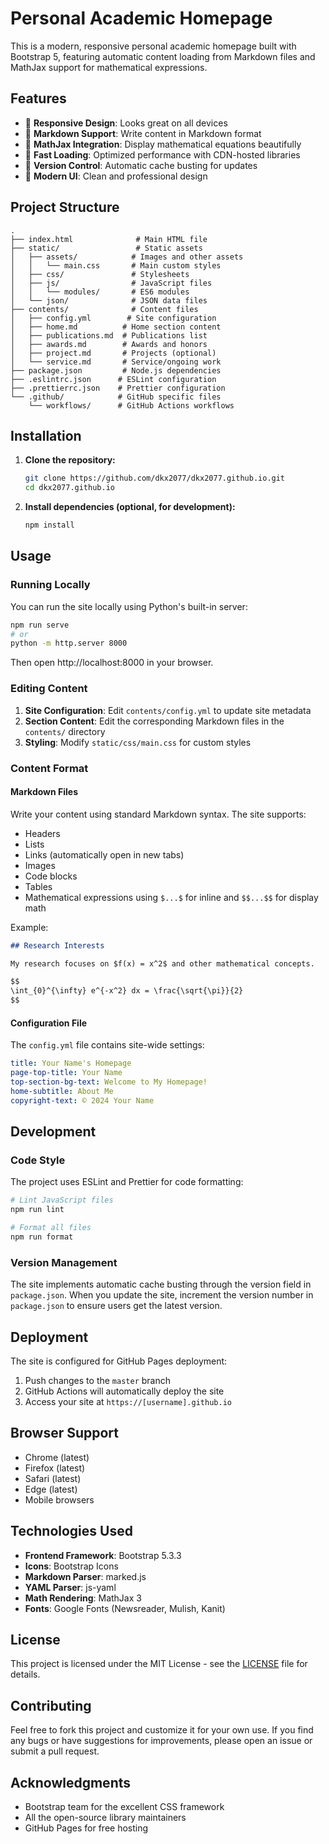 # Personal Academic Homepage

This is a modern, responsive personal academic homepage built with Bootstrap 5, featuring automatic content loading from Markdown files and MathJax support for mathematical expressions.

## Features

- 📱 **Responsive Design**: Looks great on all devices
- 📝 **Markdown Support**: Write content in Markdown format
- 🔢 **MathJax Integration**: Display mathematical equations beautifully
- 🚀 **Fast Loading**: Optimized performance with CDN-hosted libraries
- 🔄 **Version Control**: Automatic cache busting for updates
- 🎨 **Modern UI**: Clean and professional design

## Project Structure

```
.
├── index.html              # Main HTML file
├── static/                 # Static assets
│   ├── assets/            # Images and other assets
│   │   └── main.css       # Main custom styles
│   ├── css/               # Stylesheets
│   ├── js/                # JavaScript files
│   │   └── modules/       # ES6 modules
│   └── json/              # JSON data files
├── contents/              # Content files
│   ├── config.yml        # Site configuration
│   ├── home.md          # Home section content
│   ├── publications.md  # Publications list
│   ├── awards.md        # Awards and honors
│   ├── project.md       # Projects (optional)
│   └── service.md       # Service/ongoing work
├── package.json         # Node.js dependencies
├── .eslintrc.json      # ESLint configuration
├── .prettierrc.json    # Prettier configuration
└── .github/            # GitHub specific files
    └── workflows/      # GitHub Actions workflows

```

## Installation

1. **Clone the repository:**
   ```bash
   git clone https://github.com/dkx2077/dkx2077.github.io.git
   cd dkx2077.github.io
   ```

2. **Install dependencies (optional, for development):**
   ```bash
   npm install
   ```

## Usage

### Running Locally

You can run the site locally using Python's built-in server:

```bash
npm run serve
# or
python -m http.server 8000
```

Then open http://localhost:8000 in your browser.

### Editing Content

1. **Site Configuration**: Edit `contents/config.yml` to update site metadata
2. **Section Content**: Edit the corresponding Markdown files in the `contents/` directory
3. **Styling**: Modify `static/css/main.css` for custom styles

### Content Format

#### Markdown Files
Write your content using standard Markdown syntax. The site supports:
- Headers
- Lists
- Links (automatically open in new tabs)
- Images
- Code blocks
- Tables
- Mathematical expressions using `$...$` for inline and `$$...$$` for display math

Example:
```markdown
## Research Interests

My research focuses on $f(x) = x^2$ and other mathematical concepts.

$$
\int_{0}^{\infty} e^{-x^2} dx = \frac{\sqrt{\pi}}{2}
$$
```

#### Configuration File
The `config.yml` file contains site-wide settings:
```yaml
title: Your Name's Homepage
page-top-title: Your Name
top-section-bg-text: Welcome to My Homepage!
home-subtitle: About Me
copyright-text: © 2024 Your Name
```

## Development

### Code Style
The project uses ESLint and Prettier for code formatting:

```bash
# Lint JavaScript files
npm run lint

# Format all files
npm run format
```

### Version Management
The site implements automatic cache busting through the version field in `package.json`. When you update the site, increment the version number in `package.json` to ensure users get the latest version.

## Deployment

The site is configured for GitHub Pages deployment:

1. Push changes to the `master` branch
2. GitHub Actions will automatically deploy the site
3. Access your site at `https://[username].github.io`

## Browser Support

- Chrome (latest)
- Firefox (latest)
- Safari (latest)
- Edge (latest)
- Mobile browsers

## Technologies Used

- **Frontend Framework**: Bootstrap 5.3.3
- **Icons**: Bootstrap Icons
- **Markdown Parser**: marked.js
- **YAML Parser**: js-yaml
- **Math Rendering**: MathJax 3
- **Fonts**: Google Fonts (Newsreader, Mulish, Kanit)

## License

This project is licensed under the MIT License - see the [LICENSE](LICENSE) file for details.

## Contributing

Feel free to fork this project and customize it for your own use. If you find any bugs or have suggestions for improvements, please open an issue or submit a pull request.

## Acknowledgments

- Bootstrap team for the excellent CSS framework
- All the open-source library maintainers
- GitHub Pages for free hosting

